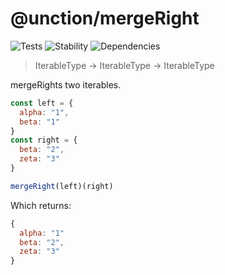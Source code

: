 # @unction/mergeRight


![Tests][BADGE_TRAVIS]
![Stability][BADGE_STABILITY]
![Dependencies][BADGE_DEPENDENCY]

> IterableType -> IterableType -> IterableType

mergeRights two iterables.

``` javascript
const left = {
  alpha: "1",
  beta: "1"
}
const right = {
  beta: "2",
  zeta: "3"
}

mergeRight(left)(right)
```

Which returns:

``` javascript
{
  alpha: "1"
  beta: "2",
  zeta: "3"
}
```

[BADGE_TRAVIS]: https://img.shields.io/travis/unctionjs/mergeRight.svg?maxAge=2592000&style=flat-square

[BADGE_STABILITY]: https://img.shields.io/badge/stability-strong-green.svg?maxAge=2592000&style=flat-square
[BADGE_DEPENDENCY]: https://img.shields.io/david/unctionjs/mergeRight.svg?maxAge=2592000&style=flat-square
